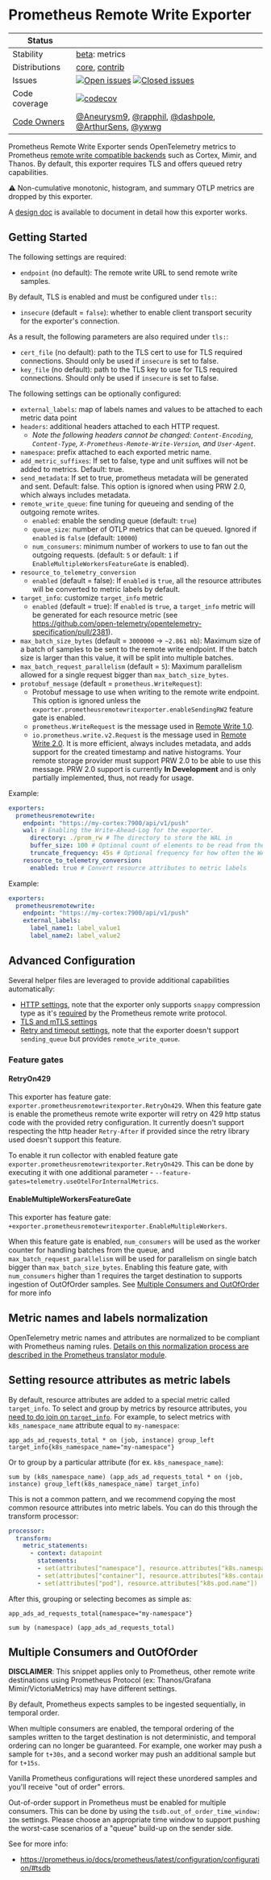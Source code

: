 # Prometheus Remote Write Exporter

<!-- status autogenerated section -->
| Status        |           |
| ------------- |-----------|
| Stability     | [beta]: metrics   |
| Distributions | [core], [contrib] |
| Issues        | [![Open issues](https://img.shields.io/github/issues-search/open-telemetry/opentelemetry-collector-contrib?query=is%3Aissue%20is%3Aopen%20label%3Aexporter%2Fprometheusremotewrite%20&label=open&color=orange&logo=opentelemetry)](https://github.com/open-telemetry/opentelemetry-collector-contrib/issues?q=is%3Aopen+is%3Aissue+label%3Aexporter%2Fprometheusremotewrite) [![Closed issues](https://img.shields.io/github/issues-search/open-telemetry/opentelemetry-collector-contrib?query=is%3Aissue%20is%3Aclosed%20label%3Aexporter%2Fprometheusremotewrite%20&label=closed&color=blue&logo=opentelemetry)](https://github.com/open-telemetry/opentelemetry-collector-contrib/issues?q=is%3Aclosed+is%3Aissue+label%3Aexporter%2Fprometheusremotewrite) |
| Code coverage | [![codecov](https://codecov.io/github/open-telemetry/opentelemetry-collector-contrib/graph/main/badge.svg?component=exporter_prometheusremotewrite)](https://app.codecov.io/gh/open-telemetry/opentelemetry-collector-contrib/tree/main/?components%5B0%5D=exporter_prometheusremotewrite&displayType=list) |
| [Code Owners](https://github.com/open-telemetry/opentelemetry-collector-contrib/blob/main/CONTRIBUTING.md#becoming-a-code-owner)    | [@Aneurysm9](https://www.github.com/Aneurysm9), [@rapphil](https://www.github.com/rapphil), [@dashpole](https://www.github.com/dashpole), [@ArthurSens](https://www.github.com/ArthurSens), [@ywwg](https://www.github.com/ywwg) |

[beta]: https://github.com/open-telemetry/opentelemetry-collector/blob/main/docs/component-stability.md#beta
[core]: https://github.com/open-telemetry/opentelemetry-collector-releases/tree/main/distributions/otelcol
[contrib]: https://github.com/open-telemetry/opentelemetry-collector-releases/tree/main/distributions/otelcol-contrib
<!-- end autogenerated section -->

Prometheus Remote Write Exporter sends OpenTelemetry metrics
to Prometheus [remote write compatible
backends](https://prometheus.io/docs/operating/integrations/)
such as Cortex, Mimir, and Thanos.
By default, this exporter requires TLS and offers queued retry capabilities.

:warning: Non-cumulative monotonic, histogram, and summary OTLP metrics are
dropped by this exporter.

A [design doc](DESIGN.md) is available to document in detail
how this exporter works.

## Getting Started

The following settings are required:

- `endpoint` (no default): The remote write URL to send remote write samples.

By default, TLS is enabled and must be configured under `tls:`:

- `insecure` (default = `false`): whether to enable client transport security for
  the exporter's connection.

As a result, the following parameters are also required under `tls:`:

- `cert_file` (no default): path to the TLS cert to use for TLS required connections. Should
  only be used if `insecure` is set to false.
- `key_file` (no default): path to the TLS key to use for TLS required connections. Should
  only be used if `insecure` is set to false.

The following settings can be optionally configured:

- `external_labels`: map of labels names and values to be attached to each metric data point
- `headers`: additional headers attached to each HTTP request.
  - *Note the following headers cannot be changed: `Content-Encoding`, `Content-Type`, `X-Prometheus-Remote-Write-Version`, and `User-Agent`.*
- `namespace`: prefix attached to each exported metric name.
- `add_metric_suffixes`: If set to false, type and unit suffixes will not be added to metrics. Default: true.
- `send_metadata`: If set to true, prometheus metadata will be generated and sent. Default: false. This option is ignored when using PRW 2.0, which always includes metadata.
- `remote_write_queue`: fine tuning for queueing and sending of the outgoing remote writes.
  - `enabled`: enable the sending queue (default: `true`)
  - `queue_size`: number of OTLP metrics that can be queued. Ignored if `enabled` is `false` (default: `10000`)
  - `num_consumers`: minimum number of workers to use to fan out the outgoing requests. (default: `5` or default: `1` if `EnableMultipleWorkersFeatureGate` is enabled).
- `resource_to_telemetry_conversion`
  - `enabled` (default = false): If `enabled` is `true`, all the resource attributes will be converted to metric labels by default.
- `target_info`: customize `target_info` metric
  - `enabled` (default = true): If `enabled` is `true`, a `target_info` metric will be generated for each resource metric (see https://github.com/open-telemetry/opentelemetry-specification/pull/2381).
- `max_batch_size_bytes` (default = `3000000` -> `~2.861 mb`): Maximum size of a batch of
  samples to be sent to the remote write endpoint. If the batch size is larger
  than this value, it will be split into multiple batches.
- `max_batch_request_parallelism` (default = `5`): Maximum parallelism allowed for a single request bigger than `max_batch_size_bytes`.
- `protobuf_message` (default = `prometheus.WriteRequest`): 
  - Protobuf message to use when writing to the remote write endpoint. This option is ignored unless the `exporter.prometheusremotewritexporter.enableSendingRW2` feature gate is enabled.
  - `prometheus.WriteRequest` is the message used in [Remote Write 1.0](https://prometheus.io/docs/specs/remote_write_spec/).
  - `io.prometheus.write.v2.Request` is the message used in [Remote Write 2.0](https://prometheus.io/docs/specs/remote_write_spec_2_0/). It is more efficient, always includes metadata, and adds support for the created timestamp and native histograms. Your remote storage provider must support PRW 2.0 to be able to use this message. PRW 2.0 support is currently **In Development** and is only partially implemented, thus, not ready for usage.


Example:

```yaml
exporters:
  prometheusremotewrite:
    endpoint: "https://my-cortex:7900/api/v1/push"
    wal: # Enabling the Write-Ahead-Log for the exporter.
      directory: ./prom_rw # The directory to store the WAL in
      buffer_size: 100 # Optional count of elements to be read from the WAL before truncating; default of 300
      truncate_frequency: 45s # Optional frequency for how often the WAL should be truncated. It is a time.ParseDuration; default of 1m
    resource_to_telemetry_conversion:
      enabled: true # Convert resource attributes to metric labels
```

Example:

```yaml
exporters:
  prometheusremotewrite:
    endpoint: "https://my-cortex:7900/api/v1/push"
    external_labels:
      label_name1: label_value1
      label_name2: label_value2
```

## Advanced Configuration

Several helper files are leveraged to provide additional capabilities automatically:

- [HTTP settings](https://github.com/open-telemetry/opentelemetry-collector/blob/main/config/confighttp/README.md), note that the exporter only supports `snappy` compression type as it's [required](https://prometheus.io/docs/specs/remote_write_spec/#protocol) by the Prometheus remote write protocol.
- [TLS and mTLS settings](https://github.com/open-telemetry/opentelemetry-collector/blob/main/config/configtls/README.md)
- [Retry and timeout settings](https://github.com/open-telemetry/opentelemetry-collector/blob/main/exporter/exporterhelper/README.md), note that the exporter doesn't support `sending_queue` but provides `remote_write_queue`.

### Feature gates

#### RetryOn429

This exporter has feature gate: `exporter.prometheusremotewritexporter.RetryOn429`.
When this feature gate is enable the prometheus remote write exporter will retry on 429 http status code with the provided retry configuration.
It currently doesn't support respecting the http header `Retry-After` if provided since the retry library used doesn't support this feature.

To enable it run collector with enabled feature gate `exporter.prometheusremotewritexporter.RetryOn429`. This can be done by executing it with one additional parameter - `--feature-gates=telemetry.useOtelForInternalMetrics`.

#### EnableMultipleWorkersFeatureGate

This exporter has feature gate: `+exporter.prometheusremotewritexporter.EnableMultipleWorkers`.

When this feature gate is enabled, `num_consumers` will be used as the worker counter for handling batches from the queue, and `max_batch_request_parallelism` will be used for parallelism on single batch bigger than `max_batch_size_bytes`.
Enabling this feature gate, with `num_consumers` higher than 1 requires the target destination to supports ingestion of OutOfOrder samples. See [Multiple Consumers and OutOfOrder](#multiple-consumers-and-outoforder) for more info

## Metric names and labels normalization

OpenTelemetry metric names and attributes are normalized to be compliant with Prometheus naming rules. [Details on this normalization process are described in the Prometheus translator module](../../pkg/translator/prometheus/).

## Setting resource attributes as metric labels

By default, resource attributes are added to a special metric called `target_info`. To select and group by metrics by resource attributes, you [need to do join on `target_info`](https://prometheus.io/docs/prometheus/latest/querying/operators/#many-to-one-and-one-to-many-vector-matches). For example, to select metrics with `k8s_namespace_name` attribute equal to `my-namespace`:

```promql
app_ads_ad_requests_total * on (job, instance) group_left target_info{k8s_namespace_name="my-namespace"}
```

Or to group by a particular attribute (for ex. `k8s_namespace_name`):

```promql
sum by (k8s_namespace_name) (app_ads_ad_requests_total * on (job, instance) group_left(k8s_namespace_name) target_info)
```

This is not a common pattern, and we recommend copying the most common resource attributes into metric labels. You can do this through the transform processor:

```yaml
processor:
  transform:
    metric_statements:
      - context: datapoint
        statements:
        - set(attributes["namespace"], resource.attributes["k8s.namespace.name"])
        - set(attributes["container"], resource.attributes["k8s.container.name"])
        - set(attributes["pod"], resource.attributes["k8s.pod.name"])
```

After this, grouping or selecting becomes as simple as:

```promql
app_ads_ad_requests_total{namespace="my-namespace"}

sum by (namespace) (app_ads_ad_requests_total)
```

[beta]:https://github.com/open-telemetry/opentelemetry-collector#beta
[contrib]:https://github.com/open-telemetry/opentelemetry-collector-releases/tree/main/distributions/otelcol-contrib
[core]:https://github.com/open-telemetry/opentelemetry-collector-releases/tree/main/distributions/otelcol

## Multiple Consumers and OutOfOrder

**DISCLAIMER**: This snippet applies only to Prometheus, other remote write destinations using Prometheus Protocol (ex: Thanos/Grafana Mimir/VictoriaMetrics) may have different settings.

By default, Prometheus expects samples to be ingested sequentially, in temporal order.

When multiple consumers are enabled, the temporal ordering of the samples written to the target destination is not deterministic, and temporal ordering can no longer be guaranteed. For example, one worker may push a sample for `t+30s`, and a second worker may push an additional sample but for `t+15s`.

Vanilla Prometheus configurations will reject these unordered samples and you'll receive "out of order" errors.

Out-of-order support in Prometheus must be enabled for multiple consumers.
This can be done by using the `tsdb.out_of_order_time_window: 10m` settings. Please choose an appropriate time window to support pushing the worst-case scenarios of a "queue" build-up on the sender side.

See for more info:
- https://prometheus.io/docs/prometheus/latest/configuration/configuration/#tsdb